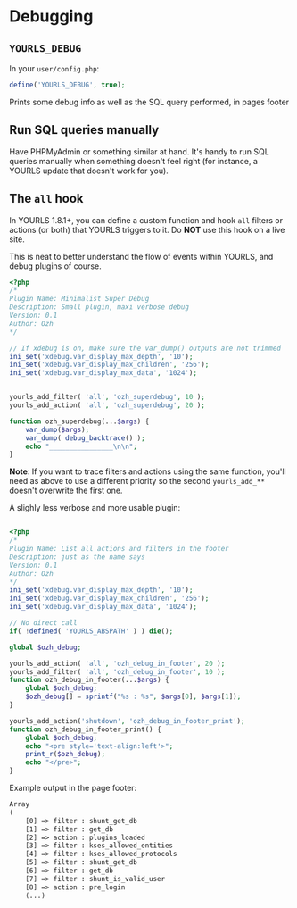 # Debugging

## `YOURLS_DEBUG`

In your `user/config.php`:

```php
define('YOURLS_DEBUG', true);
```

Prints some debug info as well as the SQL query performed, in pages footer

## Run SQL queries manually

Have PHPMyAdmin or something similar at hand. It's handy to run SQL queries manually when something doesn't feel right (for instance, a YOURLS update that doesn't work for you).

## The `all` hook

In YOURLS 1.8.1+, you can define a custom function and hook `all` filters or actions (or both) that YOURLS triggers to it. Do **NOT** use this hook on a live site.

This is neat to better understand the flow of events within YOURLS, and debug plugins of course.

```php
<?php
/*
Plugin Name: Minimalist Super Debug
Description: Small plugin, maxi verbose debug
Version: 0.1
Author: Ozh
*/

// If xdebug is on, make sure the var_dump() outputs are not trimmed
ini_set('xdebug.var_display_max_depth', '10');
ini_set('xdebug.var_display_max_children', '256');
ini_set('xdebug.var_display_max_data', '1024');


yourls_add_filter( 'all', 'ozh_superdebug', 10 );
yourls_add_action( 'all', 'ozh_superdebug', 20 );

function ozh_superdebug(...$args) {
    var_dump($args);
    var_dump( debug_backtrace() );
    echo "________________\n\n";
}
```

**Note**: If you want to trace filters and actions using the same function, you'll need as above to use a different priority so the second `yourls_add_**` doesn't overwrite the first one.

A slighly less verbose and more usable plugin:

```php

<?php
/*
Plugin Name: List all actions and filters in the footer
Description: just as the name says
Version: 0.1
Author: Ozh
*/
ini_set('xdebug.var_display_max_depth', '10');
ini_set('xdebug.var_display_max_children', '256');
ini_set('xdebug.var_display_max_data', '1024');

// No direct call
if( !defined( 'YOURLS_ABSPATH' ) ) die();

global $ozh_debug;

yourls_add_action( 'all', 'ozh_debug_in_footer', 20 );
yourls_add_filter( 'all', 'ozh_debug_in_footer', 10 );
function ozh_debug_in_footer(...$args) {
    global $ozh_debug;
    $ozh_debug[] = sprintf("%s : %s", $args[0], $args[1]);
}

yourls_add_action('shutdown', 'ozh_debug_in_footer_print');
function ozh_debug_in_footer_print() {
    global $ozh_debug;
    echo "<pre style='text-align:left'>";
    print_r($ozh_debug);
    echo "</pre>";
}

```

Example output in the page footer:

```html
Array
(
    [0] => filter : shunt_get_db
    [1] => filter : get_db
    [2] => action : plugins_loaded
    [3] => filter : kses_allowed_entities
    [4] => filter : kses_allowed_protocols
    [5] => filter : shunt_get_db
    [6] => filter : get_db
    [7] => filter : shunt_is_valid_user
    [8] => action : pre_login
    (...)
```
